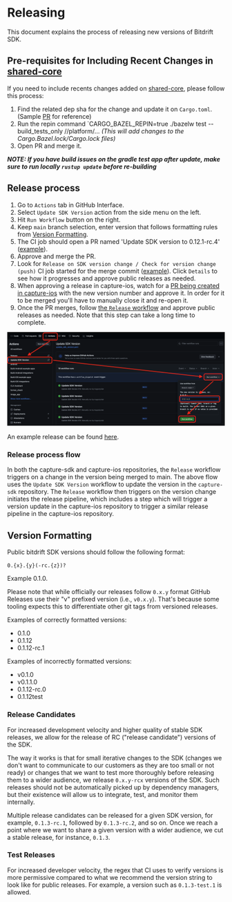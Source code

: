 # Releasing

This document explains the process of releasing new versions of Bitdrift SDK.

## Pre-requisites for Including Recent Changes in [shared-core](https://github.com/bitdriftlabs/shared-core)

If you need to include recents changes added on [shared-core](https://github.com/bitdriftlabs/shared-core), please follow this process:

1. Find the related dep sha for the change and update it on `Cargo.toml`. (Sample [PR](https://github.com/bitdriftlabs/capture-sdk/pull/223) for reference)
2. Run the repin command `CARGO_BAZEL_REPIN=true ./bazelw test --build_tests_only //platform/... *(This will add changes to the Cargo.Bazel.lock/Cargo.lock files)*
3. Open PR and merge it.

___NOTE: If you have build issues on the gradle test app after update, make sure to run locally `rustup update` before re-building___

## Release process

1. Go to `Actions` tab in GitHub Interface.
2. Select `Update SDK Version` action from the side menu on the left.
3. Hit `Run Workflow` button on the right.
4. Keep `main` branch selection, enter version that follows formatting rules from [Version Formatting](#version-formatting).
5. The CI job should open a PR named 'Update SDK version to 0.12.1-rc.4' ([example](https://github.com/bitdriftlabs/capture-sdk/pull/1637)).
6. Approve and merge the PR.
7. Look for `Release on SDK version change / Check for version change (push)` CI job started for the merge commit ([example](https://github.com/bitdriftlabs/capture-sdk/actions/runs/10206791724/job/28240351848)). Click `Details` to see how it progresses and approve public releases as needed.
8. When approving a release in capture-ios, watch for a [PR being created in capture-ios](https://github.com/bitdriftlabs/capture-ios/pulls) with the new version number and approve it. In order for it to be merged you'll have to manually close it and re-open it.
9. Once the PR merges, follow [the `Release` workflow](https://github.com/bitdriftlabs/capture-ios/actions/workflows/release.yaml) and approve public releases as needed. Note that this step can take a long time to complete.

![](images/releasing_bitdriftsdk_creating_release.png)

An example release can be found [here](https://github.com/bitdriftlabs/capture-sdk/releases/tag/v0.12.1-rc.5).

### Release process flow

In both the capture-sdk and capture-ios repositories, the `Release` workflow triggers on a change in the version being merged to main. The above flow uses the `Update SDK Version` workflow to update the version in the `capture-sdk` repository. The `Release` workflow then triggers on the version change initiates the release pipeline,
which includes a step which will trigger a version update in the capture-ios repository to trigger a similar release pipeline in the capture-ios repository.

## Version Formatting

Public bitdrift SDK versions should follow the following format:

```
0.{x}.{y}(-rc.{z})?
```

Example 0.1.0.

Please note that while officially our releases follow `0.x.y` format GitHub Releases use their "v" prefixed version (i.e., `v0.x.y`). That's because some tooling
expects this to differentiate other git tags from versioned releases.

Examples of correctly formatted versions:

* 0.1.0
* 0.1.12
* 0.1.12-rc.1

Examples of incorrectly formatted versions:

* v0.1.0
* v0.1.1.0
* 0.1.12-rc.0
* 0.1.12test

### Release Candidates

For increased development velocity and higher quality of stable SDK releases, we allow for the release of RC ("release candidate") versions of the SDK.

The way it works is that for small iterative changes to the SDK (changes we don't want to communicate to our customers as they are too small or not ready) or changes that we want to test more thoroughly before releasing them to a wider audience, we release `0.x.y-rcx` versions of the SDK. Such releases should not be automatically picked up by dependency managers, but their existence will allow us to integrate, test, and monitor them internally.

Multiple release candidates can be released for a given SDK version, for example, `0.1.3-rc.1`, followed by `0.1.3-rc.2`, and so on. Once we reach a point where we want to share a given version with a wider audience, we cut a stable release, for instance, `0.1.3`.

### Test Releases

For increased developer velocity, the regex that CI uses to verify versions is more permissive compared to what we recommend the version string to look like for public releases. For example, a version such as `0.1.3-test.1` is allowed.
